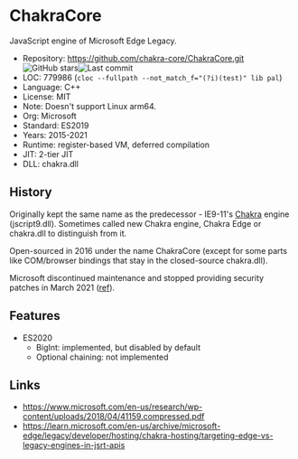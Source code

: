 # ChakraCore

JavaScript engine of Microsoft Edge Legacy.

* Repository: https://github.com/chakra-core/ChakraCore.git <img src="https://img.shields.io/github/stars/chakra-core/ChakraCore?label=&style=flat-square" alt="GitHub stars" title="GitHub stars"><img src="https://img.shields.io/github/last-commit/chakra-core/ChakraCore?label=&style=flat-square" alt="Last commit" title="Last commit">
* LOC:        779986 (`cloc --fullpath --not_match_f="(?i)(test)" lib pal`)
* Language:   C++
* License:    MIT
* Note:       Doesn't support Linux arm64.
* Org:        Microsoft
* Standard:   ES2019
* Years:      2015-2021
* Runtime:    register-based VM, deferred compilation
* JIT:        2-tier JIT
* DLL:        chakra.dll

## History

Originally kept the same name as the predecessor - IE9-11's [Chakra](chakra.md) engine (jscript9.dll).
Sometimes called new Chakra engine, Chakra Edge or chakra.dll to distinguish from it.

Open-sourced in 2016 under the name ChakraCore (except for some parts like
COM/browser bindings that stay in the closed-source chakra.dll).

Microsoft discontinued maintenance and stopped providing security patches
in March 2021 ([ref](https://github.com/chakra-core/ChakraCore/issues/6384)).

## Features

* ES2020
  * BigInt: implemented, but disabled by default
  * Optional chaining: not implemented

## Links

* https://www.microsoft.com/en-us/research/wp-content/uploads/2018/04/41159.compressed.pdf
* https://learn.microsoft.com/en-us/archive/microsoft-edge/legacy/developer/hosting/chakra-hosting/targeting-edge-vs-legacy-engines-in-jsrt-apis
